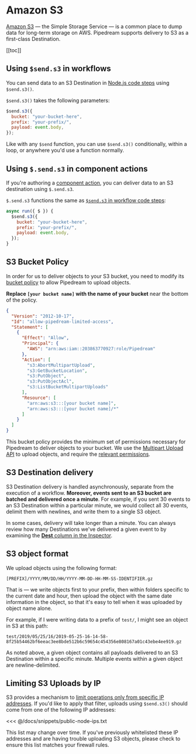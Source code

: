 # Amazon S3

[Amazon S3](https://aws.amazon.com/s3/) — the Simple Storage Service — is a common place to dump data for long-term storage on AWS. Pipedream supports delivery to S3 as a first-class Destination.

[[toc]]

## Using `$send.s3` in workflows

You can send data to an S3 Destination in [Node.js code steps](/workflows/steps/code/) using `$send.s3()`.

`$send.s3()` takes the following parameters: 

```javascript
$send.s3({
  bucket: "your-bucket-here",
  prefix: "your-prefix/",
  payload: event.body,
});
```

Like with any `$send` function, you can use `$send.s3()` conditionally, within a loop, or anywhere you'd use a function normally.

## Using `$.send.s3` in component actions

If you're authoring a [component action](/components/actions/), you can deliver data to an S3 destination using `$.send.s3`.

`$.send.s3` functions the same as [`$send.s3` in workflow code steps](#using-send-s3-in-workflows):

```javascript
async run({ $ }) {
  $send.s3({
    bucket: "your-bucket-here",
    prefix: "your-prefix/",
    payload: event.body,
  });
}
```

## S3 Bucket Policy

In order for us to deliver objects to your S3 bucket, you need to modify its [bucket policy](https://docs.aws.amazon.com/AmazonS3/latest/user-guide/add-bucket-policy.html) to allow Pipedream to upload objects.

**Replace `[your bucket name]` with the name of your bucket** near the bottom of the policy.

```json
{
  "Version": "2012-10-17",
  "Id": "allow-pipedream-limited-access",
  "Statement": [
    {
      "Effect": "Allow",
      "Principal": {
        "AWS": "arn:aws:iam::203863770927:role/Pipedream"
      },
      "Action": [
        "s3:AbortMultipartUpload",
        "s3:GetBucketLocation",
        "s3:PutObject",
        "s3:PutObjectAcl",
        "s3:ListBucketMultipartUploads"
      ],
      "Resource": [
        "arn:aws:s3:::[your bucket name]",
        "arn:aws:s3:::[your bucket name]/*"
      ]
    }
  ]
}
```

This bucket policy provides the minimum set of permissions necessary for Pipedream to deliver objects to your bucket. We use the [Multipart Upload API](https://docs.aws.amazon.com/AmazonS3/latest/dev/uploadobjusingmpu.html) to upload objects, and require the [relevant permissions](https://docs.aws.amazon.com/AmazonS3/latest/dev/mpuAndPermissions.html).

## S3 Destination delivery

S3 Destination delivery is handled asynchronously, separate from the execution of a workflow. **Moreover, events sent to an S3 bucket are batched and delivered once a minute**. For example, if you sent 30 events to an S3 Destination within a particular minute, we would collect all 30 events, delimit them with newlines, and write them to a single S3 object.

In some cases, delivery will take longer than a minute. You can always review how many Destinations we've delivered a given event to by examining the [**Dest** column in the Inspector](/workflows/events/inspect/#dest-destinations).

## S3 object format

We upload objects using the following format:

```
[PREFIX]/YYYY/MM/DD/HH/YYYY-MM-DD-HH-MM-SS-IDENTIFIER.gz
```

That is — we write objects first to your prefix, then within folders specific to the current date and hour, then upload the object with the same date information in the object, so that it's easy to tell when it was uploaded by object name alone.

For example, if I were writing data to a prefix of `test/`, I might see an object in S3 at this path:

```
test/2019/05/25/16/2019-05-25-16-14-58-8f25b54462bf6eeac3ee8bde512b6c59654c454356e808167a01c43ebe4ee919.gz
```

As noted above, a given object contains all payloads delivered to an S3 Destination within a specific minute. Multiple events within a given object are newline-delimited.

## Limiting S3 Uploads by IP

S3 provides a mechanism to [limit operations only from specific IP addresses](https://docs.aws.amazon.com/AmazonS3/latest/dev/example-bucket-policies.html#example-bucket-policies-use-case-3). If you'd like to apply that filter, uploads using `$send.s3()` should come from one of the following IP addresses:

<<< @/docs/snippets/public-node-ips.txt

This list may change over time. If you've previously whitelisted these IP addresses and are having trouble uploading S3 objects, please check to ensure this list matches your firewall rules.

<Footer />

